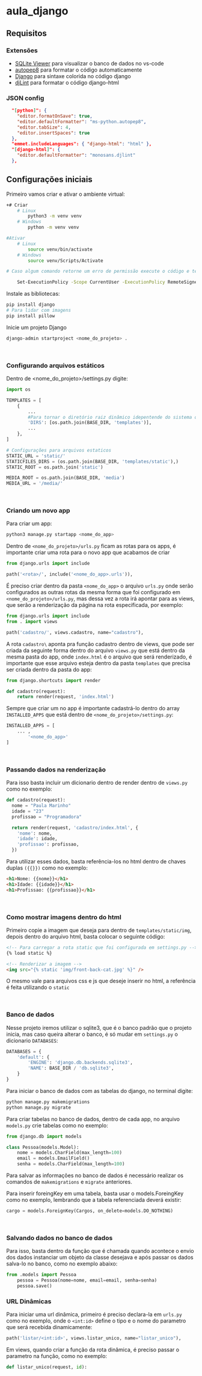 # aula_django

## Requisitos

### Extensões

- [SQLite Viewer](https://marketplace.visualstudio.com/items?itemName=qwtel.sqlite-viewer) para visualizar o banco de dados no vs-code
- [autopep8](https://marketplace.visualstudio.com/items?itemName=ms-python.autopep8) para formatar o código automaticamente
- [Django](https://marketplace.visualstudio.com/items?itemName=batisteo.vscode-django) para sintaxe colorida no código django
- [djLint](https://marketplace.visualstudio.com/items?itemName=monosans.djlint) para formatar o código django-html

### JSON config

```json
  "[python]": {
    "editor.formatOnSave": true,
    "editor.defaultFormatter": "ms-python.autopep8",
    "editor.tabSize": 4,
    "editor.insertSpaces": true
  },
  "emmet.includeLanguages": { "django-html": "html" },
  "[django-html]": {
    "editor.defaultFormatter": "monosans.djlint"
  },
```

## Configurações iniciais

Primeiro vamos criar e ativar o ambiente virtual:

```bash
+# Criar
	# Linux
		python3 -m venv venv
	# Windows
		python -m venv venv

#Ativar
	# Linux
		source venv/bin/activate
	# Windows
		source venv/Scripts/Activate

# Caso algum comando retorne um erro de permissão execute o código e tente novamente:

	Set-ExecutionPolicy -Scope CurrentUser -ExecutionPolicy RemoteSigned
```

Instale as bibliotecas:

```bash
pip install django
# Para lidar com imagens
pip install pillow
```

Inicie um projeto Django

```bash
django-admin startproject <nome_do_projeto> .
```

<br>

### Configurando arquivos estáticos

Dentro de <nome_do_projeto>/settings.py digite:

```python
import os

TEMPLATES = [
    {
        ...
        #Para tornar o diretório raiz dinâmico idepentende do sistema operacional
        'DIRS': [os.path.join(BASE_DIR, 'templates')],
        ...
    },
]

# Configurações para arquivos estaticos
STATIC_URL = 'static/'
STATICFILES_DIRS = (os.path.join(BASE_DIR, 'templates/static'),)
STATIC_ROOT = os.path.join('static')

MEDIA_ROOT = os.path.join(BASE_DIR, 'media')
MEDIA_URL = '/media/'
```

<br>

### Criando um novo app

Para criar um app:

```bash
python3 manage.py startapp <nome_do_app>
```

Dentro de `<nome_do_projeto>/urls.py` ficam as rotas para os apps, é importante criar uma rota para o novo app que acabamos de criar

```python
from django.urls import include

path('<rota>/', include('<nome_do_app>.urls')),
```

É preciso criar dentro da pasta `<nome_do_app>` o arquivo `urls.py` onde serão configurados as outras rotas da mesma forma que foi configurado em `<nome_do_projeto>/urls.py`, mas dessa vez a rota irá apontar para as views, que serão a renderização da página na rota especificada, por exemplo:

```python
from django.urls import include
from . import views

path('cadastro/', views.cadastro, name="cadastro"),
```

A rota `cadastro\` aponta pra função cadastro dentro de views, que pode ser criada da seguinte forma dentro do arquivo `views.py` que está dentro da mesma pasta do app, onde `index.html` é o arquivo que será renderizado, é importante que esse arquivo esteja dentro da pasta `templates` que precisa ser criada dentro da pasta do app:

```python
from django.shortcuts import render

def cadastro(request):
    return render(request, 'index.html')
```

Sempre que criar um no app é importante cadastrá-lo dentro do array `INSTALLED_APPS` que está dentro de `<nome_do_projeto>/settings.py`:

```python
INSTALLED_APPS = [
    ... ,
		'<nome_do_app>'
]
```

<br>

### Passando dados na renderização

Para isso basta incluir um dicionario dentro de render dentro de `views.py` como no exemplo:

```python
def cadastro(request):
  nome = "Paula Marinho"
  idade = "23"
  profissao = "Programadora"

  return render(request, 'cadastro/index.html', {
    'nome': nome,
    'idade': idade,
    'profissao': profissao,
  })
```

Para utilizar esses dados, basta referência-los no html dentro de chaves duplas `({{}})` como no exemplo:

```html
<h1>Nome: {{nome}}</h1>
<h1>Idade: {{idade}}</h1>
<h1>Profissao: {{profissao}}</h1>
```

<br>

### Como mostrar imagens dentro do html

Primeiro copie a imagem que deseja para dentro de `templates/static/img`, depois dentro do arquivo html, basta colocar o seguinte código:

```html
<!-- Para carregar a rota static que foi configurada em settings.py -->
{% load static %}

<!-- Renderizar a imagem -->
<img src="{% static 'img/front-back-cat.jpg' %}" />
```

O mesmo vale para arquivos css e js que deseje inserir no html, a referência é feita utilizando o `static`

<br>

### Banco de dados

Nesse projeto iremos utilizar o sqlite3, que é o banco padrão que o projeto inicia, mas caso queira alterar o banco, é só mudar em `settings.py` o dicionario `DATABASES`:

```python
DATABASES = {
    'default': {
        'ENGINE': 'django.db.backends.sqlite3',
        'NAME': BASE_DIR / 'db.sqlite3',
    }
}
```

Para iniciar o banco de dados com as tabelas do django, no terminal digite:

```bash
python manage.py makemigrations
python manage.py migrate
```

Para criar tabelas no banco de dados, dentro de cada app, no arquivo `models.py` crie tabelas como no exemplo:

```python
from django.db import models

class Pessoa(models.Model):
    nome = models.CharField(max_length=100)
    email = models.EmailField()
    senha = models.CharField(max_length=100)

```

Para salvar as informações no banco de dados é necessário realizar os comandos de `makemigrations` e `migrate` anteriores.

Para inserir foreingKey em uma tabela, basta usar o models.ForeingKey como no exemplo, lembrando que a tabela referenciada deverá existir:

```python
cargo = models.ForeignKey(Cargos, on_delete=models.DO_NOTHING)
```

<br>

### Salvando dados no banco de dados

Para isso, basta dentro da função que é chamada quando acontece o envio dos dados instanciar um objeto da classe desejava e após passar os dados salva-lo no banco, como no exemplo abaixo:

```python
from .models import Pessoa
    pessoa = Pessoa(nome=nome, email=email, senha=senha)
    pessoa.save()
```

### URL Dinâmicas

Para iniciar uma url dinâmica, primeiro é preciso declara-la em `urls.py` como no exemplo, onde o `<int:id>` define o tipo e o nome do parametro que será recebida dinamicamente:

```python
path('listar/<int:id>', views.listar_unico, name="listar_unico"),
```

Em views, quando criar a função da rota dinâmica, é preciso passar o parametro na função, como no exemplo:

```python
def listar_unico(request, id):
```
